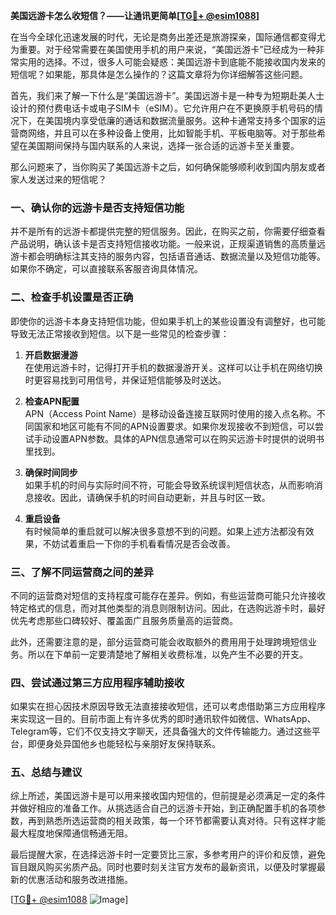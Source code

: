 **美国远游卡怎么收短信？——让通讯更简单[[TG💪+ @esim1088](https://t.me/s/esim1088)]**

在当今全球化迅速发展的时代，无论是商务出差还是旅游探亲，国际通信都变得尤为重要。对于经常需要在美国使用手机的用户来说，“美国远游卡”已经成为一种非常实用的选择。不过，很多人可能会疑惑：美国远游卡到底能不能接收国内发来的短信呢？如果能，那具体是怎么操作的？这篇文章将为你详细解答这些问题。

首先，我们来了解一下什么是“美国远游卡”。美国远游卡是一种专为短期赴美人士设计的预付费电话卡或电子SIM卡（eSIM）。它允许用户在不更换原手机号码的情况下，在美国境内享受低廉的通话和数据流量服务。这种卡通常支持多个国家的运营商网络，并且可以在多种设备上使用，比如智能手机、平板电脑等。对于那些希望在美国期间保持与国内联系的人来说，选择一张合适的远游卡至关重要。

那么问题来了，当你购买了美国远游卡之后，如何确保能够顺利收到国内朋友或者家人发送过来的短信呢？

### 一、确认你的远游卡是否支持短信功能

并不是所有的远游卡都提供完整的短信服务。因此，在购买之前，你需要仔细查看产品说明，确认该卡是否支持短信接收功能。一般来说，正规渠道销售的高质量远游卡都会明确标注其支持的服务内容，包括语音通话、数据流量以及短信功能等。如果你不确定，可以直接联系客服咨询具体情况。

### 二、检查手机设置是否正确

即使你的远游卡本身支持短信功能，但如果手机上的某些设置没有调整好，也可能导致无法正常接收到短信。以下是一些常见的检查步骤：

1. **开启数据漫游**  
   在使用远游卡时，记得打开手机的数据漫游开关。这样可以让手机在网络切换时更容易找到可用信号，并保证短信能够及时送达。

2. **检查APN配置**  
   APN（Access Point Name）是移动设备连接互联网时使用的接入点名称。不同国家和地区可能有不同的APN设置要求。如果你发现接收不到短信，可以尝试手动设置APN参数。具体的APN信息通常可以在购买远游卡时提供的说明书里找到。

3. **确保时间同步**  
   如果手机的时间与实际时间不符，可能会导致系统误判短信状态，从而影响消息接收。因此，请确保手机的时间自动更新，并且与时区一致。

4. **重启设备**  
   有时候简单的重启就可以解决很多意想不到的问题。如果上述方法都没有效果，不妨试着重启一下你的手机看看情况是否会改善。

### 三、了解不同运营商之间的差异

不同的运营商对短信的支持程度可能存在差异。例如，有些运营商可能只允许接收特定格式的信息，而对其他类型的消息则限制访问。因此，在选购远游卡时，最好优先考虑那些口碑较好、覆盖面广且服务质量高的运营商。

此外，还需要注意的是，部分运营商可能会收取额外的费用用于处理跨境短信业务。所以在下单前一定要清楚地了解相关收费标准，以免产生不必要的开支。

### 四、尝试通过第三方应用程序辅助接收

如果实在担心因技术原因导致无法直接接收短信，还可以考虑借助第三方应用程序来实现这一目的。目前市面上有许多优秀的即时通讯软件如微信、WhatsApp、Telegram等，它们不仅支持文字聊天，还具备强大的文件传输能力。通过这些平台，即便身处异国他乡也能轻松与亲朋好友保持联系。

### 五、总结与建议

综上所述，美国远游卡是可以用来接收国内短信的，但前提是必须满足一定的条件并做好相应的准备工作。从挑选适合自己的远游卡开始，到正确配置手机的各项参数，再到熟悉所选运营商的相关政策，每一个环节都需要认真对待。只有这样才能最大程度地保障通信畅通无阻。

最后提醒大家，在选择远游卡时一定要货比三家，多参考用户的评价和反馈，避免盲目跟风购买劣质产品。同时也要时刻关注官方发布的最新资讯，以便及时掌握最新的优惠活动和服务改进措施。

[[TG💪+ @esim1088](https://t.me/s/esim1088) ![Image](https://i.postimg.cc/4NQfJmqS/Snipaste-2025-05-13-00-14-12.png)]